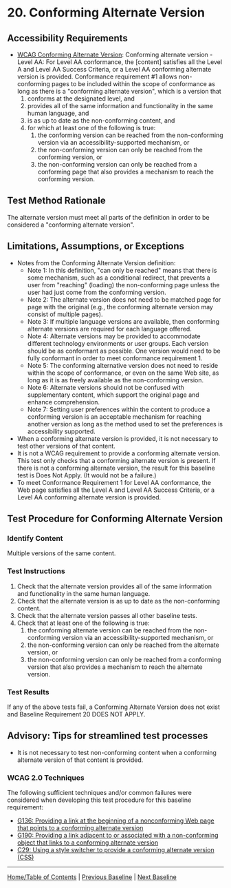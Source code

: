 # 20. Conforming Alternate Version
## Accessibility Requirements
* [WCAG Conforming Alternate Version](https://www.w3.org/TR/UNDERSTANDING-WCAG20/conformance.html#uc-conforming-alt-versions-head): Conforming alternate version - Level AA: For Level AA conformance, the [content] satisfies all the Level A and Level AA Success Criteria, or a Level AA conforming alternate version is provided. Conformance requirement #1 allows non-conforming pages to be included within the scope of conformance as long as there is a "conforming alternate version", which is a version that
   1. conforms at the designated level, and
   1. provides all of the same information and functionality in the same human language, and
   1. is as up to date as the non-conforming content, and
   1. for which at least one of the following is true:
      1. the conforming version can be reached from the non-conforming version via an accessibility-supported mechanism, or
      1. the non-conforming version can only be reached from the conforming version, or
      1. the non-conforming version can only be reached from a conforming page that also provides a mechanism to reach the conforming version.

## Test Method Rationale
The alternate version must meet all parts of the definition in order to be considered a "conforming alternate version".   

## Limitations, Assumptions, or Exceptions
* Notes from the Conforming Alternate Version definition:
   * Note 1: In this definition, "can only be reached" means that there is some mechanism, such as a conditional redirect, that prevents a user from "reaching" (loading) the non-conforming page unless the user had just come from the conforming version.
   * Note 2: The alternate version does not need to be matched page for page with the original (e.g., the conforming alternate version may consist of multiple pages).
   * Note 3: If multiple language versions are available, then conforming alternate versions are required for each language offered.
   * Note 4: Alternate versions may be provided to accommodate different technology environments or user groups. Each version should be as conformant as possible. One version would need to be fully conformant in order to meet conformance requirement 1.
   * Note 5: The conforming alternative version does not need to reside within the scope of conformance, or even on the same Web site, as long as it is as freely available as the non-conforming version.
   * Note 6: Alternate versions should not be confused with supplementary content, which support the original page and enhance comprehension.
   * Note 7: Setting user preferences within the content to produce a conforming version is an acceptable mechanism for reaching another version as long as the method used to set the preferences is accessibility supported.
* When a conforming alternate version is provided, it is not necessary to test other versions of that content.
* It is not a WCAG requirement to provide a conforming alternate version. This test only checks that a conforming alternate version is present. If there is not a conforming alternate version, the result for this baseline test is Does Not Apply. (It would not be a failure.)
* To meet Conformance Requirement 1 for Level AA conformance, the Web page satisfies all the Level A and Level AA Success Criteria, or a Level AA conforming alternate version is provided.

## Test Procedure for Conforming Alternate Version
### Identify Content
Multiple versions of the same content. 

### Test Instructions
1. Check that the alternate version provides all of the same information and functionality in the same human language.
1. Check that the alternate version is as up to date as the non-conforming content.
1. Check that the alternate version passes all other baseline tests.
1. Check that at least one of the following is true:
    1. the conforming alternate version can be reached from the non-conforming version via an accessibility-supported mechanism, or
    1. the non-conforming version can only be reached from the alternate version, or
    1. the non-conforming version can only be reached from a conforming version that also provides a mechanism to reach the alternate version.

### Test Results
If any of the above tests fail, a Conforming Alternate Version does not exist and Baseline Requirement 20 DOES NOT APPLY.

## Advisory: Tips for streamlined test processes
* It is not necessary to test non-conforming content when a conforming alternate version of that content is provided.

### WCAG 2.0 Techniques
The following sufficient techniques and/or common failures were considered when developing this test procedure for this baseline requirement:
* [G136: Providing a link at the beginning of a nonconforming Web page that points to a conforming alternate version](http://www.w3.org/TR/2016/NOTE-WCAG20-TECHS-20161007/G136)
* [G190: Providing a link adjacent to or associated with a non-conforming object that links to a conforming alternate version](http://www.w3.org/TR/2016/NOTE-WCAG20-TECHS-20161007/G190)
* [C29: Using a style switcher to provide a conforming alternate version (CSS)](http://www.w3.org/TR/2016/NOTE-WCAG20-TECHS-20161007/C29)

----------------------------------------
[Home/Table of Contents](index.md) | [Previous Baseline](19Frames.md) | [Next Baseline](21TimedEvents.md)
